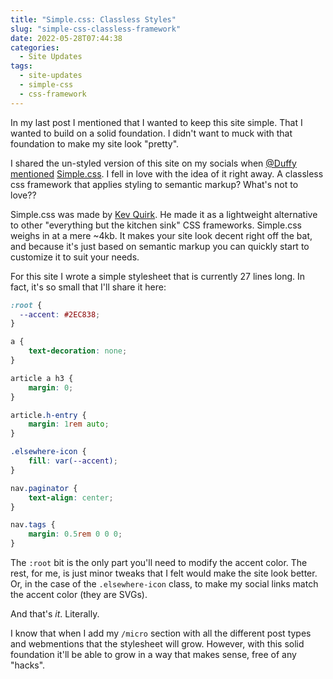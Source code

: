 ```yaml
---
title: "Simple.css: Classless Styles"
slug: "simple-css-classless-framework"
date: 2022-05-28T07:44:38 
categories:
  - Site Updates
tags: 
  - site-updates
  - simple-css
  - css-framework
---
```


In my last post I mentioned that I wanted to keep this site simple. That
I wanted to build on a solid foundation. I didn't want to muck with that
foundation to make my site look "pretty".

I shared the un-styled version of this site on my socials when [@Duffy][1]
[mentioned][2] [Simple.css][3]. I fell in love with the idea of it right away.
A classless css framework that applies styling to semantic markup? What's not
to love??

Simple.css was made by [Kev Quirk][4]. He made it as a lightweight alternative
to other "everything but the kitchen sink" CSS frameworks. Simple.css weighs in
at a mere ~4kb. It makes your site look decent right off the bat, and because
it's just based on semantic markup you can quickly start to customize it to
suit your needs.

For this site I wrote a simple stylesheet that is currently 27 lines long. In
fact, it's so small that I'll share it here:

```css
:root {
  --accent: #2EC838;
}

a {
	text-decoration: none;
}

article a h3 {
	margin: 0;
}

article.h-entry {
	margin: 1rem auto;
}

.elsewhere-icon {
	fill: var(--accent);
}

nav.paginator {
	text-align: center;
}

nav.tags {
	margin: 0.5rem 0 0 0;
}
```

The `:root` bit is the only part you'll need to modify the accent color. The
rest, for me, is just minor tweaks that I felt would make the site look better.
Or, in the case of the `.elsewhere-icon` class, to make my social links match
the accent color (they are SVGs).

And that's *it*. Literally.

I know that when I add my `/micro` section with all the different post types
and webmentions that the stylesheet will grow. However, with this solid
foundation it'll be able to grow in a way that makes sense, free of any
"hacks".


<!-- LINKS  -->
[1]: https://twitter.com/duffy0
[2]: https://twitter.com/duffy0/status/1529810591405047808
[3]: https://simplecss.org/
[4]: https://kevq.uk/
